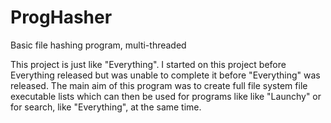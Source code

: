 ProgHasher
==========

Basic file hashing program, multi-threaded

This project is just like "Everything". I started on this project before Everything released but was unable to complete it before "Everything" was released. The main aim of this program was to create full file system file executable lists which can then be used for programs like like "Launchy" or for search, like "Everything", at the same time.
